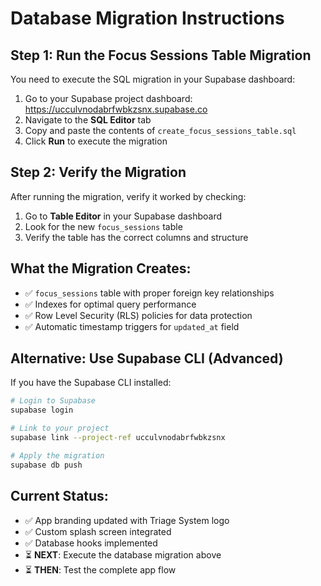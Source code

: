 # Database Migration Instructions

## Step 1: Run the Focus Sessions Table Migration

You need to execute the SQL migration in your Supabase dashboard:

1. Go to your Supabase project dashboard: https://ucculvnodabrfwbkzsnx.supabase.co
2. Navigate to the **SQL Editor** tab
3. Copy and paste the contents of `create_focus_sessions_table.sql`
4. Click **Run** to execute the migration

## Step 2: Verify the Migration

After running the migration, verify it worked by checking:

1. Go to **Table Editor** in your Supabase dashboard
2. Look for the new `focus_sessions` table
3. Verify the table has the correct columns and structure

## What the Migration Creates:

- ✅ `focus_sessions` table with proper foreign key relationships
- ✅ Indexes for optimal query performance
- ✅ Row Level Security (RLS) policies for data protection
- ✅ Automatic timestamp triggers for `updated_at` field

## Alternative: Use Supabase CLI (Advanced)

If you have the Supabase CLI installed:

```bash
# Login to Supabase
supabase login

# Link to your project
supabase link --project-ref ucculvnodabrfwbkzsnx

# Apply the migration
supabase db push
```

## Current Status:

- ✅ App branding updated with Triage System logo
- ✅ Custom splash screen integrated
- ✅ Database hooks implemented
- ⏳ **NEXT**: Execute the database migration above
- ⏳ **THEN**: Test the complete app flow
